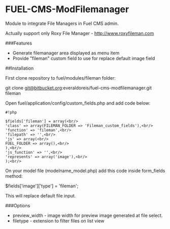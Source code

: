 # FUEL-CMS-ModFilemanager

Module to integrate File Managers in Fuel CMS admin.

Actually support only Roxy File Manager - <a href="http://www.roxyfileman.com/">http://www.roxyfileman.com</a>

###Features
- Generate filemanager area displayed as menu item
- Provide "fileman" custom field to use for replace default image field

##Installation

First clone repository to fuel/modules/fileman folder: 

git clone git@bitbucket.org:everaldoreis/fuel-cms-modfilemanager.git fileman

Open fuel/application/config/custom_fields.php and add code below:

```
#!php

$fields['fileman'] = array(<br/>
'class' => array(FILEMAN_FOLDER => 'Fileman_custom_fields'),<br/>
'function' => 'fileman',<br/>
'filepath' => '',<br/>
'js' => array(<br/>
FUEL_FOLDER => array(),<br/>
),<br/>
'js_function' => '',<br/>
'represents' => array('image'),<br/>
);<br/>

```

On your model file (modelname_model.php) add this code inside form_fields method:

$fields['image']['type'] = 'fileman';

This will replace default file input.

###Options

- preview_width - image width for preview image generated at file select.
- filetype - extension to filter files on list view